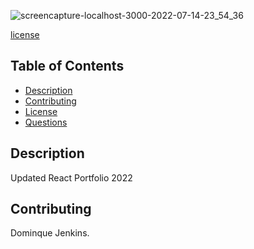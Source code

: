 ![screencapture-localhost-3000-2022-07-14-23_54_36](https://user-images.githubusercontent.com/81633522/179154664-e8c79fc2-4a37-46ab-b08e-046faa58c139.png)


[license](https://img.shields.io/badge/License-MIT-brightgreen)

 ## Table of Contents
 * [Description](#Description)
 * [Contributing](#Contributing)
 * [License](#License)
 * [Questions](#Questions)

 ## Description
 Updated React Portfolio 2022

 ## Contributing
 Dominque Jenkins.